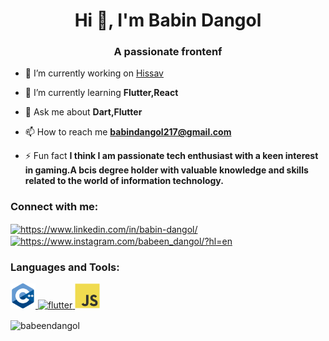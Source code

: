 <h1 align="center">Hi 👋, I'm Babin Dangol</h1>
<h3 align="center">A passionate frontenf</h3>

- 🔭 I’m currently working on [Hissav](https://github.com/BabeenDangol/hissav_app)

- 🌱 I’m currently learning **Flutter,React**

- 💬 Ask me about **Dart,Flutter**

- 📫 How to reach me **babindangol217@gmail.com**

- ⚡ Fun fact **I think I am passionate tech enthusiast with a keen interest in gaming.A bcis degree holder with valuable knowledge and skills related to the world of information technology.**

<h3 align="left">Connect with me:</h3>
<p align="left">
<a href="https://linkedin.com/in/https://www.linkedin.com/in/babin-dangol/" target="blank"><img align="center" src="https://raw.githubusercontent.com/rahuldkjain/github-profile-readme-generator/master/src/images/icons/Social/linked-in-alt.svg" alt="https://www.linkedin.com/in/babin-dangol/" height="30" width="40" /></a>
<a href="https://instagram.com/https://www.instagram.com/babeen_dangol/?hl=en" target="blank"><img align="center" src="https://raw.githubusercontent.com/rahuldkjain/github-profile-readme-generator/master/src/images/icons/Social/instagram.svg" alt="https://www.instagram.com/babeen_dangol/?hl=en" height="30" width="40" /></a>
</p>

<h3 align="left">Languages and Tools:</h3>
<p align="left"> <a href="https://www.w3schools.com/cpp/" target="_blank" rel="noreferrer"> <img src="https://raw.githubusercontent.com/devicons/devicon/master/icons/cplusplus/cplusplus-original.svg" alt="cplusplus" width="40" height="40"/> </a> <a href="https://flutter.dev" target="_blank" rel="noreferrer"> <img src="https://www.vectorlogo.zone/logos/flutterio/flutterio-icon.svg" alt="flutter" width="40" height="40"/> </a> <a href="https://developer.mozilla.org/en-US/docs/Web/JavaScript" target="_blank" rel="noreferrer"> <img src="https://raw.githubusercontent.com/devicons/devicon/master/icons/javascript/javascript-original.svg" alt="javascript" width="40" height="40"/> </a> </p>

<p><img align="center" src="https://github-readme-stats.vercel.app/api/top-langs?username=babeendangol&show_icons=true&theme=radical&locale=en&layout=compact" alt="babeendangol" /></p>
